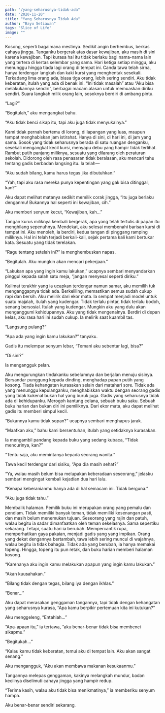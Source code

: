```yaml
---
path: "/yang-seharusnya-tidak-ada"
date: "2020-11-20"
title: "Yang Seharusnya Tidak Ada"
author: "Bayu Setiawan"
tags: "Slice of Life"
image: ""
---
```

Kosong, seperti bagaimana mestinya. Sedikit angin berhembus, berkas cahaya jingga. Tanganku bergerak atas dasar kewajiban, aku masih di sini karena kewajiban. Tapi kurasa hal itu tidak berlaku bagi nama-nama lain yang tertera di kertas selembar yang sama. Hari ketiga setiap minggu, aku menunggu hingga tiada lagi orang di tempat ini. Canda tawa telah sirna, hanya terdengar langkah dan kaki kursi yang menghentak sesekali. Terkadang lima orang ada, biasa tiga orang, lebih sering sendiri. Aku tidak keberatan, itulah yang ada di benak ini. “Ini tidak masalah” atau “Aku bisa melakukannya sendiri”, berbagai macam alasan untuk memuaskan diriku sendiri. Suara langkah milik orang lain, sosoknya berdiri di ambang pintu.

“Lagi?”

“Begitulah,” aku mengangkat bahu.

“Aku tidak benci sikap itu, tapi aku juga tidak menyukainya.”

Kami tidak pernah bertemu di lorong, di lapangan yang luas, maupun tempat menghabiskan jam istirahat. Hanya di sini, di hari ini, di jam yang sama. Sosok yang tidak seharusnya berada di satu ruangan denganku, sesekali mengangkat kecil kursi, menyapu debu yang hampir tidak terlihat. Rambut putih panjang miliknya, sesuatu yang dilarang oleh peraturan sekolah. Didorong oleh rasa penasaran tidak beralasan, aku mencari tahu tentang gadis berbadan langsing itu. Ia telah—

“Aku sudah bilang, kamu harus tegas jika dibutuhkan.”

“Yah, tapi aku rasa mereka punya kepentingan yang gak bisa ditinggal, kan?”

Aku dapat melihat matanya sedikit memilik corak jingga, “Itu juga berlaku denganmu! Bukannya hal seperti ini kewajiban, cih.”

Aku memberi senyum kecut, “Kewajiban, kah…”

Tangan kurus miliknya kembali bergerak, apa yang telah tertulis di papan itu menghilang sepenuhnya. Mendekat, aku selesai membenahi barisan kursi di tempat ini. Aku menoleh, ia berdiri, kedua tangan di pinggang ramping miliknya. Hal ini telah terjadi berkali-kali, sejak pertama kali kami bertukar kata. Sesuatu yang tidak terelakan.

“Ragu tentang setelah ini?” ia menghembuskan napas.

“Begitulah. Aku mungkin akan mencari pekerjaan.”

“Lakukan apa yang ingin kamu lakukan,” ucapnya sembari menyandarkan pinggul kepada salah satu meja, “jangan menyesal seperti diriku.”

Kalimat terakhir yang ia ucapkan terdengar namun samar, aku memilih tuk menganggapnya tidak ada. Berkeliling, memastikan semua sudah cukup rapi dan bersih. Aku melirik dari ekor mata. Ia sempat menjadi model untuk suatu majalah, itulah yang kudengar. Tidak terlalu pintar, tidak terlalu bodoh, senang bersosial. Itulah yang kudengar. Mungkin aku yang dulu akan menganggumi kehidupannya. Aku yang tidak mengenalnya. Berdiri di depan kelas, aku rasa hari ini sudah cukup. Ia melirik saat kuambil tas.

“Langsung pulang?”

“Apa ada yang ingin kamu lakukan?” tanyaku.

Gadis itu melempar senyum lebar, “Temani aku sebentar lagi, bisa?”

“Di sini?”

Ia mengangguk pelan.

Aku mengurungkan tindakanku sebelumnya dan berjalan menuju sisinya. Bersandar punggung kepada dinding, menghadap papan putih yang kosong. Tiada kehangatan kurasakan selain dari matahari sore. Tidak ada yang menunggu kepulanganku, menghabiskan waktu dengan seorang gadis yang tidak kukenal bukan hal yang buruk juga. Gadis yang seharusnya tidak ada di kehidupanku. Merogoh kantung celana, sebuah buku saku. Sebuah buku harian dan bukan diri ini pemiliknya. Dari ekor mata, aku dapat melihat gadis itu memberi simpul kecil.

“Bukannya kamu tidak sopan?” ucapnya sembari menghapus jarak.

“Maafkan aku,” bahu kami bersentuhan, itulah yang setidaknya kurasakan.

Ia mengambil pandang kepada buku yang sedang kubaca, “Tidak mencurinya, kan?”

“Tentu saja, aku memintanya kepada seorang wanita.”

Tawa kecil terdengar dari sisiku, “Apa dia masih sehat?”

“Ya, walau masih belum bisa melupakan keberadaan seseorang,” jelasku sembari mengingat kembali kejadian dua hari lalu.

“Kenapa keberanianmu hanya ada di hal semacam ini. Tidak berguna.”

“Aku juga tidak tahu.”

Membalik halaman. Pemilik buku ini merupakan orang yang pemalu dan pendiam. Tidak memiliki banyak teman, tidak memiliki kesenangan pasti, dan masih belum menemukan tujuan. Seseorang yang rajin dan patuh, walau begitu ia sadar dimanfaatkan oleh teman sekelasnya. Sama sepertiku sekarang. Tetapi, suatu hari ia berubah. Mempercantik rupa, memperhatikan gaya pakaian, menjadi gadis yang yang impikan. Orang yang dekat dengannya bertambah, tawa lebih sering muncul di wajahnya, walau begitu ia tidak bahagia. Tidak ada yang berubah, ia hanya memakai topeng. Hingga, topeng itu pun retak, dan buku harian memberi halaman kosong.

“Karenanya aku ingin kamu melakukan apapun yang ingin kamu lakukan.”

“Akan kuusahakan.”

“Bilang tidak dengan tegas, bilang iya dengan ikhlas.”

“Benar…”

Aku dapat merasakan genggaman tangannya, tapi tidak dengan kehangatan yang seharusnya kurasa, “Apa kamu berpikir pertemuan kita ini kutukan?”

Aku menggeleng, “Entahlah…”

“Apa-apaan itu,” ia tertawa, “aku benar-benar tidak bisa membenci sikapmu.”

“Begitukah…”

“Kalau kamu tidak keberatan, temui aku di tempat lain. Aku akan sangat senang.”

Aku mengangguk, “Aku akan membawa makanan kesukaanmu.”

Tangannya melepas genggaman, kakinya melangkah mundur, badan kecilnya diselimuti cahaya jingga yang hampir redup.

“Terima kasih, walau aku tidak bisa menikmatinya,” ia memberiku senyum hampa.

Aku benar-benar sendiri sekarang.

